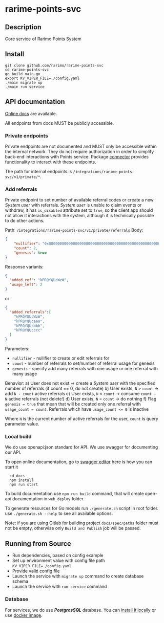# rarime-points-svc

## Description

Core service of Rarimo Points System

## Install

```
git clone github.com/rarimo/rarime-points-svc
cd rarime-points-svc
go build main.go
export KV_VIPER_FILE=./config.yaml
./main migrate up
./main run service
```

## API documentation

[Online docs](https://rarimo.github.io/rarime-points-svc/) are available.

All endpoints from docs MUST be publicly accessible.

### Private endpoints

Private endpoints are not documented and MUST only be accessible within the
internal network. They do not require authorization in order to simplify back-end
interactions with Points service. Package [connector](./pkg/connector) provides
functionality to interact with these endpoints.

The path for internal endpoints is `/integrations/rarime-points-svc/v1/private/*`.

### Add referrals

Private endpoint to set number of available referral codes or create a new
_System user_ with referrals. _System user_ is unable to claim events or
withdraw, it has `is_disabled` attribute set to `true`, so the client app should
not allow it interactions with the system, although it is technically possible
to do other actions.

Path: `/integrations/rarime-points-svc/v1/private/referrals`
Body:
```json
{
    "nullifier": "0x0000000000000000000000000000000000000000000000000000000000000000",
    "count": 2,
    "genesis": true
}
```
Response variants:
```json
{
  "added_ref": "kPRQYQUcWzW",
  "usage_left": 2
}
```
or
```json
{
  "added_referrals":[
    "kPRQYQUcWzW",
    "kPRQYQUcaaa",
    "kPRQYQUcbbb",
    "kPRQYQUcccc"
  ]
}
```
Parameters:
- `nullifier` - nullifier to create or edit referrals for
- `count` - number of referrals to set/number of referral usage for genesis
- `genesis` - specify add many referrals with one usage or one referral with many usage


Behavior:
a) User does not exist -> create a _System user_ with the specified number of
referrals (if count == 0, do not create)
b) User exists, `N` > `count` -> add `N - count` active referrals
c) User exists, `N` < `count` -> consume `count - N` active referrals (not delete!)
d) User exists, `N` = `count` -> do nothing
f) Flag `genesis = true` that mean that will be created only one referral with
`usage_count = count`. Referrals which have `usage_count <= 0` is inactive

Where `N` is the current number of active referrals for the user, `count` is
query parameter value.

### Local build

We do use openapi:json standard for API. We use swagger for documenting our API.

To open online documentation, go to [swagger editor](http://localhost:8080/swagger-editor/) here is how you can start it
```
  cd docs
  npm install
  npm run start
```
To build documentation use `npm run build` command,
that will create open-api documentation in `web_deploy` folder.

To generate resources for Go models run `./generate.sh` script in root folder.
use `./generate.sh --help` to see all available options.

Note: if you are using Gitlab for building project `docs/spec/paths` folder must not be
empty, otherwise only `Build and Publish` job will be passed.  

## Running from Source

* Run dependencies, based on config example
* Set up environment value with config file path `KV_VIPER_FILE=./config.yaml`
* Provide valid config file
* Launch the service with `migrate up` command to create database schema
* Launch the service with `run service` command

### Database
For services, we do use ***PostgresSQL*** database. 
You can [install it locally](https://www.postgresql.org/download/) or use [docker image](https://hub.docker.com/_/postgres/).
